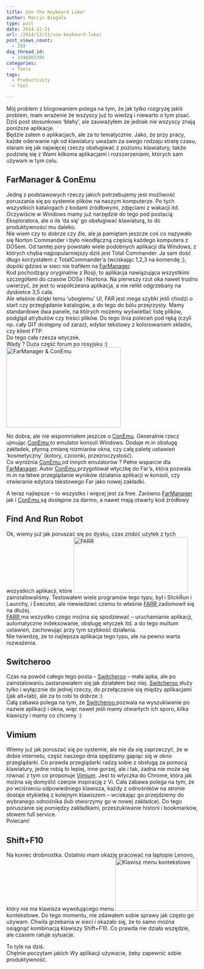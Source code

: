 ```yaml
---
title: Use the Keyboard Luke!
author: Marcin Biegała
type: post
date: 2014-12-21
url: /2014/12/21/use-keyboard-luke/
post_views_count:
  - 293
dsq_thread_id:
  - 3346903395
categories:
  - Tools
tags:
  - Productivity
  - Tool

---
```

Mój problem z blogowaniem polega na tym, że jak tylko rozgryzę jakiś problem, mam wrażenie że wszyscy już to wiedzą i niewarto o tym pisać. Dziś post stosunkowo &#8216;błahy&#8217;, ale zauważyłem że jednak nie wszyscy znają poniższe aplikacje.  
Będzie zatem o aplikacjach, ale za to tematycznie. Jako, że przy pracy, każde oderwanie rąk od klawiatury uważam za swego rodzaju stratę czasu, staram się jak najwięcej rzeczy obsługiwać z poziomu klawiatury, także podzielę się z Wami kilkoma aplikacjami i rozszerzeniami, których sam używam w tym celu.  
<!--more-->

## FarManager & ConEmu

Jedną z podstawowych rzeczy jakich potrzebujemy jest możliwość poruszania się po systemie plików na naszym komputerze. Po tych wszystkich katalogach z kodami źródłowymi, zdjęciami z wakacji itd. Oczywiście w Windows mamy już narzędzie do tego pod postacią Eksploratora, ale o ile &#8216;da się&#8217; go obsługiwać klawiaturą, to do produktywności mu daleko.  
Nie wiem czy to dobrze czy źle, ale ja pamiętam jeszcze coś co nazywało się Norton Commander i było nieodłączną częścią każdego komputera z DOSem. Od tamtej pory powstało wiele podobnych aplikacji dla Windows, z których chyba najpopularniejszy dziś jest Total Commander. Ja sam dość długo korzystałem z TotalCommander&#8217;a (wciskając 1,2,3 na komendę ;), dopóki gdzieś w sieci nie trafiłem na [FarManager][1].  
Kod pochodzący oryginalnie z Rosji, to aplikacja nawiązująca wszystkimi szczegółami do czasów DOSa i Nortona. Na pierwszy rzut oka nawet trudno uwierzyć, że jest to współczesna aplikacja, a nie relikt odgrzebany na dyskietce 3,5 cala.  
Ale właśnie dzięki temu &#8216;ubogiemu&#8217; UI, FAR jest mega szybki jeśli chodzi o start czy przeglądanie katalogów, a do tego do bólu przejrzysty. Mamy standardowe dwa panele, na których możemy wyświetlać listę plików, podgląd atrybutów czy treści plików. Do tego linia poleceń pod ręką (czyli np. cały GIT dostępny od zaraz), edytor tekstowy z kolorowaniem składni, czy klient FTP.  
Do tego cała rzesza wtyczek.  
Wady ? Duża część forum po rosyjsku :)<a href="https://blog.biegala.net/wp-content/uploads/2014/12/ConEmuAero.png" rel="lightbox[266]"><img class="alignright size-medium wp-image-283" src="https://blog.biegala.net/wp-content/uploads/2014/12/ConEmuAero-300x210.png" alt="FarManager & ConEmu" width="300" height="210" srcset="https://blog.biegala.net/wp-content/uploads/2014/12/ConEmuAero-300x210.png 300w, https://blog.biegala.net/wp-content/uploads/2014/12/ConEmuAero.png 799w" sizes="(max-width: 300px) 100vw, 300px" /></a>

No dobra, ale nie wspomniałem jeszcze o [ConEmu][2]. Generalnie rzecz ujmując [ConEmu ][2]to emulator konsoli Windows. Dodaje m.in obsługę zakładek, płynną zmianę rozmiarów okna, czy całą paletę ustawień &#8216;kosmetyczny&#8217; (kolory, czcionki, przezroczystość).  
Co wyróżnia [ConEmu ][2]od innych emulatorów ? Pełne wsparcie dla [FarManager][1]. Autor [ConEmu ][2]przygotował wtyczkę do Far&#8217;a, która pozwala m.in na łatwe przeglądanie wyników działania aplikacji w konsoli, czy otwieranie edytora tekstowego Far jako nowej zakładki.

A teraz najlepsze &#8211; to wszystko i więcej jest za free. Zarówno [FarManager ][1]jak i [ConEmu ][2]są dostępne za darmo, a nawet mają otwarty kod źródłowy

## Find And Run Robot

Ok, wiemy już jak poruszać się po dysku, czas zrobić użytek z tych wszystkich aplikacji, które <img class="alignright size-medium wp-image-285" src="https://blog.biegala.net/wp-content/uploads/2014/12/farr_01-300x146.png" alt="FARR" width="300" height="146" srcset="https://blog.biegala.net/wp-content/uploads/2014/12/farr_01-300x146.png 300w, https://blog.biegala.net/wp-content/uploads/2014/12/farr_01.png 602w" sizes="(max-width: 300px) 100vw, 300px" />zainstalowaliśmy. Testowałem wiele programów tego typu, był i SlickRun i Launchy, i Executor, ale niewiedzieć czemu to właśnie [FARR ][3]zadomowił się na dłużej.  
[FARR ][3]ma wszystko czego można się spodziewać &#8211; uruchamianie aplikacji, automatyczne indeksowanie, obsługę wtyczek itd. a do tego multum ustawień, zachowując przy tym szybkość działania.  
Nie twierdzę, że to najlepsza aplikacja tego typu, ale na pewno warta rozważenia.

## Switcheroo

Czas na powód całego tego posta &#8211; [Switcheroo][4] &#8211; mała apka, ale po zainstalowaniu zastanawiałem się jak działałem bez niej. [Switcheroo ][4]służy tylko i wyłącznie do jednej rzeczy, do przełączanie się między aplikacjami (jak alt+tab), ale za to robi to dobrze :)  
Całą zabawa polega na tym, że [Switcheroo ][4]pozwala na wyszukiwanie po nazwie aplikacji i okna, więc nawet jeśli mamy otwartych ich sporo, kilka klawiszy i mamy co chcemy :)

## Vimium

Wiemy już jak poruszać się po systemie, ale nie da się zaprzeczyć, że w dobie internetu, część naszego dnia spędzamy gapiąc się w okno przeglądarki. Co prawda przeglądarki radzą sobie z obsługą za pomocą klawiatury, jedne robią to lepiej, inne gorzej, ale i tak, żadna nie może się równać z tym co proponuje [Vimium][5]. Jest to wtyczka do Chrome, która jak można się domyślić czerpie inspirację z Vi. Cała zabawa polega na tym, że po wciśnieciu odpowiedniego klawisza, każdy z odnośników na stronie dostaje etykietkę z kolejnym klawiszem &#8211; wciskając go przejdziemy do wybranego odnośnika (lub otworzymy go w nowej zakładce). Do tego poruszanie się pomiędzy zakładkami, przeszukiwanie historii i bookmarków, słowem full service.  
Polecam!

## Shift+F10

Na koniec drobnostka. Ostatnio mam okazję pracować na laptopie Lenovo, który nie ma klawisza wywołującego menu <img class="alignright  wp-image-287" src="https://blog.biegala.net/wp-content/uploads/2014/12/sgzBP-300x192.jpg" alt="Klawisz menu kontekstowe" width="216" height="138" />kontekstowe. Do tego momentu, nie zdawałem sobie sprawy jak często go używam. Chwila grzebania w sieci i okazało się, że to samo można osiągnąć kombinacją klawiszy Shift+F10. Co prawda nie działa wszędzie, ale czasem ratuje sytuacje.

To tyle na dziś.  
Chętnie poczytam jakich Wy aplikacji używacie, żeby zapewnić sobie produktywność.

 [1]: http://www.farmanager.com/
 [2]: https://code.google.com/p/conemu-maximus5/
 [3]: http://www.donationcoder.com/Software/Mouser/findrun/
 [4]: http://www.switcheroo.io/
 [5]: http://vimium.github.io/